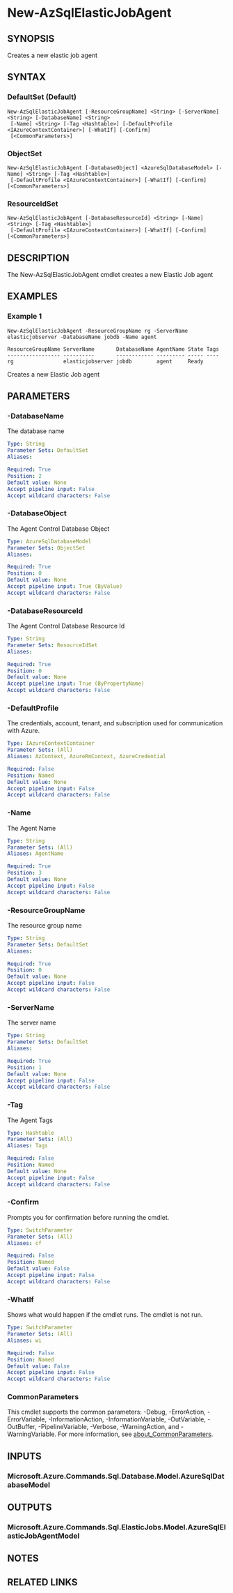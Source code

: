 ﻿---
external help file: Microsoft.Azure.PowerShell.Cmdlets.Sql.dll-Help.xml
Module Name: Az.Sql
online version: https://learn.microsoft.com/powershell/module/Az.sql/new-Azsqlelasticjobagent
schema: 2.0.0
---

# New-AzSqlElasticJobAgent

## SYNOPSIS
Creates a new elastic job agent

## SYNTAX

### DefaultSet (Default)
```
New-AzSqlElasticJobAgent [-ResourceGroupName] <String> [-ServerName] <String> [-DatabaseName] <String>
 [-Name] <String> [-Tag <Hashtable>] [-DefaultProfile <IAzureContextContainer>] [-WhatIf] [-Confirm]
 [<CommonParameters>]
```

### ObjectSet
```
New-AzSqlElasticJobAgent [-DatabaseObject] <AzureSqlDatabaseModel> [-Name] <String> [-Tag <Hashtable>]
 [-DefaultProfile <IAzureContextContainer>] [-WhatIf] [-Confirm] [<CommonParameters>]
```

### ResourceIdSet
```
New-AzSqlElasticJobAgent [-DatabaseResourceId] <String> [-Name] <String> [-Tag <Hashtable>]
 [-DefaultProfile <IAzureContextContainer>] [-WhatIf] [-Confirm] [<CommonParameters>]
```

## DESCRIPTION
The New-AzSqlElasticJobAgent cmdlet creates a new Elastic Job agent

## EXAMPLES

### Example 1
```
New-AzSqlElasticJobAgent -ResourceGroupName rg -ServerName elasticjobserver -DatabaseName jobdb -Name agent

ResourceGroupName ServerName       DatabaseName AgentName State Tags
----------------- ----------       ------------ --------- ----- ----
rg                elasticjobserver jobdb        agent     Ready
```

Creates a new Elastic Job agent

## PARAMETERS

### -DatabaseName
The database name

```yaml
Type: String
Parameter Sets: DefaultSet
Aliases:

Required: True
Position: 2
Default value: None
Accept pipeline input: False
Accept wildcard characters: False
```

### -DatabaseObject
The Agent Control Database Object

```yaml
Type: AzureSqlDatabaseModel
Parameter Sets: ObjectSet
Aliases:

Required: True
Position: 0
Default value: None
Accept pipeline input: True (ByValue)
Accept wildcard characters: False
```

### -DatabaseResourceId
The Agent Control Database Resource Id

```yaml
Type: String
Parameter Sets: ResourceIdSet
Aliases:

Required: True
Position: 0
Default value: None
Accept pipeline input: True (ByPropertyName)
Accept wildcard characters: False
```

### -DefaultProfile
The credentials, account, tenant, and subscription used for communication with Azure.

```yaml
Type: IAzureContextContainer
Parameter Sets: (All)
Aliases: AzContext, AzureRmContext, AzureCredential

Required: False
Position: Named
Default value: None
Accept pipeline input: False
Accept wildcard characters: False
```

### -Name
The Agent Name

```yaml
Type: String
Parameter Sets: (All)
Aliases: AgentName

Required: True
Position: 3
Default value: None
Accept pipeline input: False
Accept wildcard characters: False
```

### -ResourceGroupName
The resource group name

```yaml
Type: String
Parameter Sets: DefaultSet
Aliases:

Required: True
Position: 0
Default value: None
Accept pipeline input: False
Accept wildcard characters: False
```

### -ServerName
The server name

```yaml
Type: String
Parameter Sets: DefaultSet
Aliases:

Required: True
Position: 1
Default value: None
Accept pipeline input: False
Accept wildcard characters: False
```

### -Tag
The Agent Tags

```yaml
Type: Hashtable
Parameter Sets: (All)
Aliases: Tags

Required: False
Position: Named
Default value: None
Accept pipeline input: False
Accept wildcard characters: False
```

### -Confirm
Prompts you for confirmation before running the cmdlet.

```yaml
Type: SwitchParameter
Parameter Sets: (All)
Aliases: cf

Required: False
Position: Named
Default value: False
Accept pipeline input: False
Accept wildcard characters: False
```

### -WhatIf
Shows what would happen if the cmdlet runs.
The cmdlet is not run.

```yaml
Type: SwitchParameter
Parameter Sets: (All)
Aliases: wi

Required: False
Position: Named
Default value: False
Accept pipeline input: False
Accept wildcard characters: False
```

### CommonParameters
This cmdlet supports the common parameters: -Debug, -ErrorAction, -ErrorVariable, -InformationAction, -InformationVariable, -OutVariable, -OutBuffer, -PipelineVariable, -Verbose, -WarningAction, and -WarningVariable. For more information, see [about_CommonParameters](http://go.microsoft.com/fwlink/?LinkID=113216).

## INPUTS

### Microsoft.Azure.Commands.Sql.Database.Model.AzureSqlDatabaseModel
## OUTPUTS

### Microsoft.Azure.Commands.Sql.ElasticJobs.Model.AzureSqlElasticJobAgentModel
## NOTES

## RELATED LINKS
